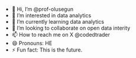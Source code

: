 - 👋 Hi, I’m @prof-olusegun
- 👀 I’m interested in data analytics
- 🌱 I’m currently learning data analytics
- 💞️ I’m looking to collaborate on open data interity
- 📫 How to reach me on X @codedtrader
- 😄 Pronouns: HE
- ⚡ Fun fact: This is the future.

<!---
prof-olusegun/prof-olusegun is a ✨ special ✨ repository because its `README.md` (this file) appears on your GitHub profile.
You can click the Preview link to take a look at your changes.
--->
